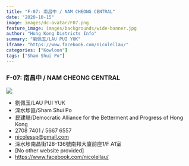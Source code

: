 ```yaml
---
title: "F-07: 南昌中 / NAM CHEONG CENTRAL"
date: "2020-10-15"
image: images/dc-avatar/F07.png
feature_image: images/backgrounds/wide-banner.jpg
author: "Hong Kong Districts Info"
summary: "劉佩玉/LAU PUI YUK"
iframe: "https://www.facebook.com/nicolellau/"
categories: ["Kowloon"]
tags: ["Sham Shui Po"]
---
```


### F-07: 南昌中 / NAM CHEONG CENTRAL  
![](/images/dc-avatar/F07.png)  

 - 劉佩玉/LAU PUI YUK  
 - 深水埗區/Sham Shui Po  
 - 民建聯/Democratic Alliance for the Betterment and Progress of Hong Kong  
 - 2708 7401 / 5667 6557  
 - nicolessp@gmail.com  
 - 深水埗南昌街128-136號南邦大廈前座1/F A1室  
 - [No other website provided]  
 - https://www.facebook.com/nicolellau/
